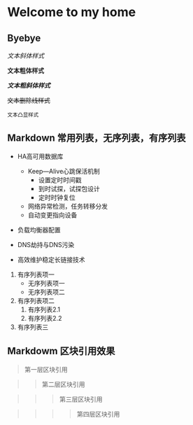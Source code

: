 # Welcome to my home

## Byebye




*文本斜体样式*</br>

**文本粗体样式**</br>

***文本粗斜体样式***</br>


~~文本删除线样式~~</br>


`文本凸显样式`</br>



## Markdown 常用列表，无序列表，有序列表

* HA高可用数据库
	* Keep—Alive心跳保活机制
		* 设置定时时间戳
		* 到时试探，试探包设计
		* 定时时钟复位
	* 网络异常检测，任务转移分发
	* 自动变更指向设备
	
* 负载均衡器配置

* DNS劫持与DNS污染

* 高效维护稳定长链接技术

1. 有序列表项一
	* 无序列表项一
	* 无序列表项二
2. 有序列表项二
	1. 有序列表2.1
	2. 有序列表2.2
3. 有序列表三

## Markdowm 区块引用效果

> 第一层区块引用

>> 第二层区块引用

>>> 第三层区块引用

>>>> 第四层区块引用















